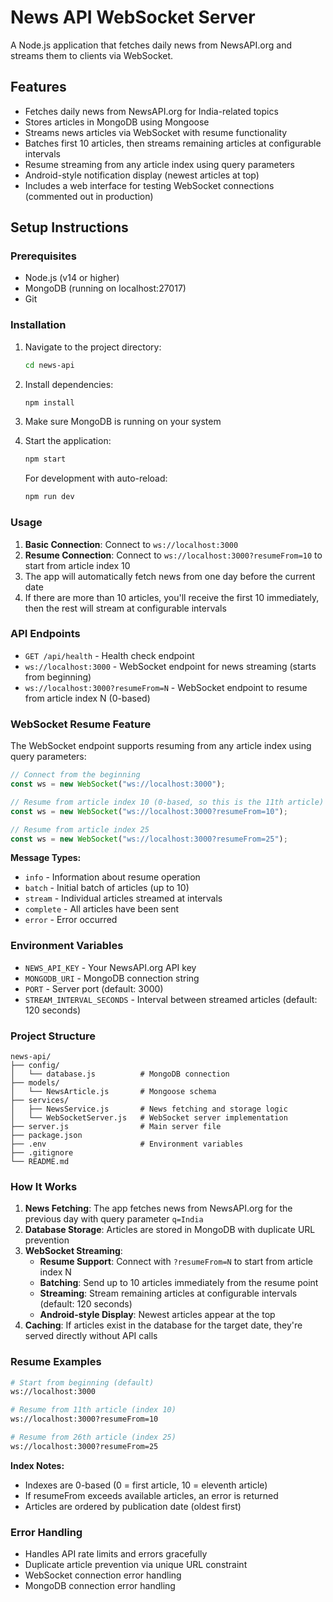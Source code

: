 # News API WebSocket Server

A Node.js application that fetches daily news from NewsAPI.org and streams them to clients via WebSocket.

## Features

- Fetches daily news from NewsAPI.org for India-related topics
- Stores articles in MongoDB using Mongoose
- Streams news articles via WebSocket with resume functionality
- Batches first 10 articles, then streams remaining articles at configurable intervals
- Resume streaming from any article index using query parameters
- Android-style notification display (newest articles at top)
- Includes a web interface for testing WebSocket connections (commented out in production)

## Setup Instructions

### Prerequisites

- Node.js (v14 or higher)
- MongoDB (running on localhost:27017)
- Git

### Installation

1. Navigate to the project directory:

   ```bash
   cd news-api
   ```

2. Install dependencies:

   ```bash
   npm install
   ```

3. Make sure MongoDB is running on your system

4. Start the application:

   ```bash
   npm start
   ```

   For development with auto-reload:

   ```bash
   npm run dev
   ```

### Usage

1. **Basic Connection**: Connect to `ws://localhost:3000`
2. **Resume Connection**: Connect to `ws://localhost:3000?resumeFrom=10` to start from article index 10
3. The app will automatically fetch news from one day before the current date
4. If there are more than 10 articles, you'll receive the first 10 immediately, then the rest will stream at configurable intervals

### API Endpoints

- `GET /api/health` - Health check endpoint
- `ws://localhost:3000` - WebSocket endpoint for news streaming (starts from beginning)
- `ws://localhost:3000?resumeFrom=N` - WebSocket endpoint to resume from article index N (0-based)

### WebSocket Resume Feature

The WebSocket endpoint supports resuming from any article index using query parameters:

```javascript
// Connect from the beginning
const ws = new WebSocket("ws://localhost:3000");

// Resume from article index 10 (0-based, so this is the 11th article)
const ws = new WebSocket("ws://localhost:3000?resumeFrom=10");

// Resume from article index 25
const ws = new WebSocket("ws://localhost:3000?resumeFrom=25");
```

**Message Types:**

- `info` - Information about resume operation
- `batch` - Initial batch of articles (up to 10)
- `stream` - Individual articles streamed at intervals
- `complete` - All articles have been sent
- `error` - Error occurred

### Environment Variables

- `NEWS_API_KEY` - Your NewsAPI.org API key
- `MONGODB_URI` - MongoDB connection string
- `PORT` - Server port (default: 3000)
- `STREAM_INTERVAL_SECONDS` - Interval between streamed articles (default: 120 seconds)

### Project Structure

```
news-api/
├── config/
│   └── database.js          # MongoDB connection
├── models/
│   └── NewsArticle.js       # Mongoose schema
├── services/
│   ├── NewsService.js       # News fetching and storage logic
│   └── WebSocketServer.js   # WebSocket server implementation
├── server.js                # Main server file
├── package.json
├── .env                     # Environment variables
├── .gitignore
└── README.md
```

### How It Works

1. **News Fetching**: The app fetches news from NewsAPI.org for the previous day with query parameter `q=India`
2. **Database Storage**: Articles are stored in MongoDB with duplicate URL prevention
3. **WebSocket Streaming**:
   - **Resume Support**: Connect with `?resumeFrom=N` to start from article index N
   - **Batching**: Send up to 10 articles immediately from the resume point
   - **Streaming**: Stream remaining articles at configurable intervals (default: 120 seconds)
   - **Android-style Display**: Newest articles appear at the top
4. **Caching**: If articles exist in the database for the target date, they're served directly without API calls

### Resume Examples

```bash
# Start from beginning (default)
ws://localhost:3000

# Resume from 11th article (index 10)
ws://localhost:3000?resumeFrom=10

# Resume from 26th article (index 25)
ws://localhost:3000?resumeFrom=25
```

**Index Notes:**

- Indexes are 0-based (0 = first article, 10 = eleventh article)
- If resumeFrom exceeds available articles, an error is returned
- Articles are ordered by publication date (oldest first)

### Error Handling

- Handles API rate limits and errors gracefully
- Duplicate article prevention via unique URL constraint
- WebSocket connection error handling
- MongoDB connection error handling

